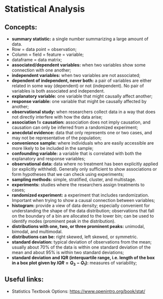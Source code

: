 # Statistical Analysis

## Concepts:

- **summary statistic:** a single number summarizing a large amount of data.
- Row = data point = observation;
- Column = field = feature = variable;
- dataframe = data matrix;
- **associated/dependent variables:** when two variables show some connection with one another;
- **independent variables:** when two variables are not associated;
- **dependent of independent, never both:** a pair of variables are either related in some way (dependent) or not (independent). No pair of
variables is both associated and independent.
- **explanatory variable:** one variable that might causally affect another;
- **response variable:** one variable that might be causally affected by another;
- **observational study:** when researchers collect data in a way that does not directly interfere with how the data arise;
- **association != causation:** association does not imply causation, and causation can only be inferred from a randomized experiment;
- **anecdotal evidence:** data that only represents one or two cases, and may not be representative of the population;
- **convenience sample:** where individuals who are easily accessible are more likely to be included in the sample;
- **confounding variable:** a variable that is correlated with both the explanatory and response variables;
- **observational data:** data where no treatment has been explicitly applied (or explicitly withheld). Generally only sufficient to show associations or form
hypotheses that we can check using experiments;
- **sampling methods:** simple, stratified, cluster, and multistage.
- **experiments:** studies where the researchers assign treatments to cases;
- **randomized experiment:** a experiment that includes randomization. Important when trying to show a causal connection between variables;
- **histogram:** provide a view of data density; especially convenient for understanding the shape of the data distribution; observations that fall on the boundary of a bin are allocated to the lower bin; can be used to identify modes (prominent peak in the distribution).
- **distributions with one, two, or three prominent peaks:** unimodal, bimodal, and multimodal.
- **distributions can be:** right skewed, left skewed, or symmetric.
- **standard deviation:** typical deviation of observations from the mean; usually about 70% of the data is within one standard deviation of the mean and about 95% is within two standard deviations;
- **standard deviation and IQR (interquartile range, i.e. length of the box in a box plot given by $IQR=Q_3-Q_1$):** measures of variability;


## Useful links:
- Statistics Textbook Options: https://www.openintro.org/book/stat/
